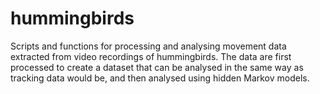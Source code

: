 # hummingbirds

Scripts and functions for processing and analysing movement data extracted from video recordings of hummingbirds. The data are first processed to create a dataset that can be analysed in the same way as tracking data would be, and then analysed using hidden Markov models.  

